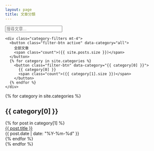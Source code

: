 ```yaml
---
layout: page
title: 文章分類
---
```


<div class="page-container">
  <!-- 分類過濾區塊 -->
  <div class="filter-section mb-6">
    <input type="text" 
           id="searchInput" 
           placeholder="搜尋文章..." 
           class="w-full p-2 border rounded-lg dark:bg-gray-700 dark:border-gray-600 dark:text-gray-100">
    
    <div class="category-filters mt-4">
      <button class="filter-btn active" data-category="all">
        全部文章
        <span class="count">({{ site.posts.size }})</span>
      </button>
      {% for category in site.categories %}
        <button class="filter-btn" data-category="{{ category[0] }}">
          {{ category[0] }}
          <span class="count">({{ category[1].size }})</span>
        </button>
      {% endfor %}
    </div>
  </div>

  <!-- 文章列表區塊 -->
  <div id="posts-container" class="mt-8">
    {% for category in site.categories %}
      <div class="category-section mb-8" data-category="{{ category[0] | url_encode }}">
        <h2 class="category-title" id="{{ category[0] | url_encode }}">{{ category[0] }}</h2>
        <div class="posts-list">
          {% for post in category[1] %}
            <div class="post-item" 
                 data-title="{{ post.title }}" 
                 data-category="{{ category[0] | url_encode }}"
                 data-date="{{ post.date | date: '%Y-%m-%d' }}">
              <a href="{{ post.url | relative_url }}" class="post-title">{{ post.title }}</a>
              <div class="post-meta">
                <span class="post-date">{{ post.date | date: "%Y-%m-%d" }}</span>
              </div>
            </div>
          {% endfor %}
        </div>
      </div>
    {% endfor %}
  </div>
</div>

<script>
document.addEventListener('DOMContentLoaded', () => {
    const searchInput = document.getElementById('searchInput');
    const filterButtons = document.querySelectorAll('.filter-btn');
    const postItems = document.querySelectorAll('.post-item');
    let activeCategory = 'all';

    // 搜尋功能
    searchInput.addEventListener('keyup', () => {
        const searchText = searchInput.value.toLowerCase();
        filterPosts(searchText, activeCategory);
    });

    // 分類過濾
    filterButtons.forEach(button => {
        button.addEventListener('click', () => {
            filterButtons.forEach(btn => btn.classList.remove('active'));
            button.classList.add('active');
            
            activeCategory = button.dataset.category;
            filterPosts(searchInput.value.toLowerCase(), activeCategory);
        });
    });

    function filterPosts(searchText, category) {
        postItems.forEach(item => {
            const title = item.dataset.title.toLowerCase();
            const itemCategory = item.dataset.category;
            const date = item.dataset.date;
            
            const matchesSearch = title.includes(searchText) || 
                                itemCategory.toLowerCase().includes(searchText) || 
                                date.includes(searchText);
            
            const matchesCategory = category === 'all' || category === itemCategory;
            
            item.style.display = matchesSearch && matchesCategory ? '' : 'none';
        });

        document.querySelectorAll('.category-section').forEach(section => {
            const hasVisiblePosts = Array.from(section.querySelectorAll('.post-item'))
                .some(item => item.style.display !== 'none');
            section.style.display = hasVisiblePosts ? '' : 'none';
        });
    }
});
</script>